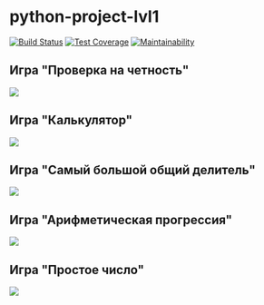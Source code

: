 # python-project-lvl1

[![Build Status](https://travis-ci.org/Pogorelov-Y/python-project-lvl1.svg?branch=master)](https://travis-ci.org/Pogorelov-Y/python-project-lvl1)
[![Test Coverage](https://api.codeclimate.com/v1/badges/0e111ba30f1b9273cdeb/test_coverage)](https://codeclimate.com/github/Pogorelov-Y/python-project-lvl1/test_coverage)
[![Maintainability](https://api.codeclimate.com/v1/badges/0e111ba30f1b9273cdeb/maintainability)](https://codeclimate.com/github/Pogorelov-Y/python-project-lvl1/maintainability)

## Игра "Проверка на четность"

<a href="https://asciinema.org/a/Mh5PUbzBunCzJXdnSwMVzrr1v" target="_blank"><img src="https://asciinema.org/a/Mh5PUbzBunCzJXdnSwMVzrr1v.svg" /></a>

## Игра "Калькулятор"

<a href="https://asciinema.org/a/cvpoJfokvNJrTcWwpyFI9BPJj" target="_blank"><img src="https://asciinema.org/a/cvpoJfokvNJrTcWwpyFI9BPJj.svg" /></a>

## Игра "Самый большой общий делитель"
<a href="https://asciinema.org/a/OWyC5Aq5N02ACGtzO7uaPdXcE" target="_blank"><img src="https://asciinema.org/a/OWyC5Aq5N02ACGtzO7uaPdXcE.svg" /></a>

## Игра "Арифметическая прогрессия"
<a href="https://asciinema.org/a/mArqqNkH3EAVrDlokTxA7TZi2" target="_blank"><img src="https://asciinema.org/a/mArqqNkH3EAVrDlokTxA7TZi2.svg" /></a>

## Игра "Простое число"
<a href="https://asciinema.org/a/wLEjKBz1M3n2YDrhFxjyKmuBD" target="_blank"><img src="https://asciinema.org/a/wLEjKBz1M3n2YDrhFxjyKmuBD.svg" /></a>
